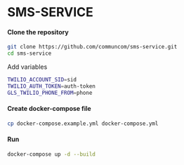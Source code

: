 # SMS-SERVICE

#### Clone the repository

```bash
git clone https://github.com/communcom/sms-service.git
cd sms-service
```

Add variables
```bash
TWILIO_ACCOUNT_SID=sid
TWILIO_AUTH_TOKEN=auth-token
GLS_TWILIO_PHONE_FROM=phone
```

#### Create docker-compose file

```bash
cp docker-compose.example.yml docker-compose.yml 
```

#### Run

```bash
docker-compose up -d --build
```